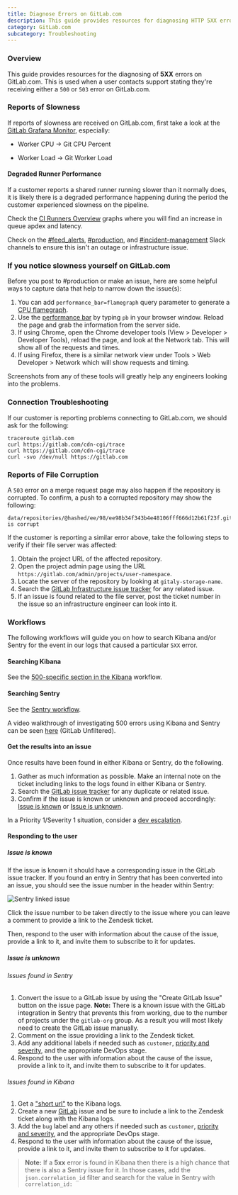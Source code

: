 ```yaml
---
title: Diagnose Errors on GitLab.com
description: This guide provides resources for diagnosing HTTP 5XX errors on GitLab.com.
category: GitLab.com
subcategory: Troubleshooting
---
```


### Overview

This guide provides resources for the diagnosing of **5XX** errors on GitLab.com. This is used when a user contacts support stating they're receiving either a `500` or `503` error on GitLab.com.

### Reports of Slowness

If reports of slowness are received on GitLab.com, first take a look at the [GitLab Grafana Monitor](https://dashboards.gitlab.net/d/mnbqU9Smz/fleet-overview?orgId=1), especially:

- Worker CPU -> Git CPU Percent

- Worker Load -> Git Worker Load

#### Degraded Runner Performance

If a customer reports a shared runner running slower than it normally does, it is likely there is a degraded performance happening during the period the customer experienced slowness on the pipeline.

Check the [CI Runners Overview](https://dashboards.gitlab.net/d/ci-runners-main/ci-runners-overview?orgId=1) graphs where you will find an increase in queue apdex and latency.

Check on the [#feed_alerts](https://gitlab.slack.com/messages/C12RCNXK5), [#production](https://gitlab.slack.com/messages/C101F3796), and [#incident-management](https://gitlab.slack.com/messages/CB7P5CJS1) Slack channels to ensure this isn't an outage or infrastructure issue.

### If you notice slowness yourself on GitLab.com

Before you post to #production or make an issue, here are some helpful ways to capture data that help to narrow down the issue(s):

1. You can add `performance_bar=flamegraph` query parameter to generate a [CPU flamegraph](https://docs.gitlab.com/development/profiling/#speedscope-flamegraphs).
1. Use the [performance bar](https://docs.gitlab.com/administration/monitoring/performance/performance_bar/) by typing `pb` in your browser window.  Reload the page and grab the information from the server side.
1. If using Chrome, open the Chrome developer tools (View > Developer > Developer Tools), reload the page, and look at the Network tab.  This will show all of the requests and times.
1. If using Firefox, there is a similar network view under Tools > Web Developer > Network which will show requests and timing.

Screenshots from any of these tools will greatly help any engineers looking into the problems.

### Connection Troubleshooting

If our customer is reporting problems connecting to GitLab.com, we should ask for the following:

```shell
traceroute gitlab.com
curl https://gitlab.com/cdn-cgi/trace
curl https://gitlab.com/cdn-cgi/trace
curl -svo /dev/null https://gitlab.com
```

### Reports of File Corruption

A `503` error on a merge request page may also happen if the repository is corrupted. To confirm, a push to a corrupted repository may show the following:

```plaintext
data/repositories/@hashed/ee/98/ee98b34f343b4e48106fff666d12b61f23f.git/objects/f7/e7f4782) is corrupt
```

If the customer is reporting a similar error above, take the following steps to verify if their file server was affected:

1. Obtain the project URL of the affected repository.
1. Open the project admin page using the URL `https://gitlab.com/admin/projects/user-namespace`.
1. Locate the server of the repository by looking at `gitaly-storage-name`.
1. Search the [GitLab Infrastructure issue tracker](https://gitlab.com/gitlab-com/gl-infra/infrastructure/issues) for any related issue.
1. If an issue is found related to the file server, post the ticket number in the issue so an infrastructure engineer can look into it.

### Workflows

The following workflows will guide you on how to search Kibana and/or Sentry for the event in our logs that caused a particular `5XX` error.

#### Searching Kibana

See the [500-specific section in the Kibana](/handbook/support/workflows/kibana#searching-kibana-for-500-level-errors) workflow.

#### Searching Sentry

See the [Sentry workflow](/handbook/support/workflows/sentry).

A video walkthrough of investigating 500 errors using Kibana and Sentry can be seen [here](https://youtu.be/o02t3V3vHMs) (GitLab Unfiltered).

#### Get the results into an issue

Once results have been found in either Kibana or Sentry, do the following.

1. Gather as much information as possible. Make an internal note on the ticket including links to the logs found in either Kibana or Sentry.
1. Search the [GitLab issue tracker](https://gitlab.com/gitlab-org/gitlab) for any duplicate or related issue.
1. Confirm if the issue is known or unknown and proceed accordingly: [Issue is known](#issue-is-known) or [Issue is unknown](#issue-is-unknown).

In a Priority 1/Severity 1 situation, consider a [dev escalation](/handbook/engineering/development/processes/infra-dev-escalation/process/).

#### Responding to the user

##### Issue is known

If the issue is known it should have a corresponding issue in the GitLab issue tracker. If you found an entry in Sentry that has been converted into an issue, you should see the issue number in the header within Sentry:

![Sentry linked issue](/images/support/sentry-linked-issue.png)

Click the issue number to be taken directly to the issue where you can leave a comment to provide a link to the Zendesk ticket.

Then, respond to the user with information about the cause of the issue, provide a link to it, and invite them to subscribe to it for updates.

##### Issue is unknown

###### Issues found in Sentry

1. Convert the issue to a GitLab issue by using the "Create GitLab Issue" button on the issue page. **Note:** There is a known issue with the GitLab integration in Sentry that prevents this from working,
   due to the number of projects under the `gitlab-org` group. As a result you will most likely need to create the GitLab issue manually.
1. Comment on the issue providing a link to the Zendesk ticket.
1. Add any additional labels if needed such as `customer`, [priority and severity](https://gitlab.com/gitlab-org/gitlab-ce/blob/master/doc/development/contributing/issue_workflow.md#severity-labels), and the appropriate DevOps stage.
1. Respond to the user with information about the cause of the issue, provide a link to it, and invite them to subscribe to it for updates.

###### Issues found in Kibana

1. Get a ["short url"](https://www.elastic.co/guide/en/kibana/3.0/sharing-dashboards.html) to the Kibana logs.
1. Create a new [GitLab](https://gitlab.com/gitlab-org/gitlab) issue and be sure to include a link to the Zendesk ticket along with the Kibana logs.
1. Add the `bug` label and any others if needed such as `customer`, [priority and severity](https://gitlab.com/gitlab-org/gitlab-ce/blob/master/doc/development/contributing/issue_workflow.md#severity-labels), and the appropriate DevOps stage.
1. Respond to the user with information about the cause of the issue, provide a link to it, and invite them to subscribe to it for updates.

>**Note:** If a **5xx** error is found in Kibana then there is a high chance that there is also a Sentry issue for it. In those cases, add the `json.correlation_id` filter and search for the value in Sentry with `correlation_id:`
